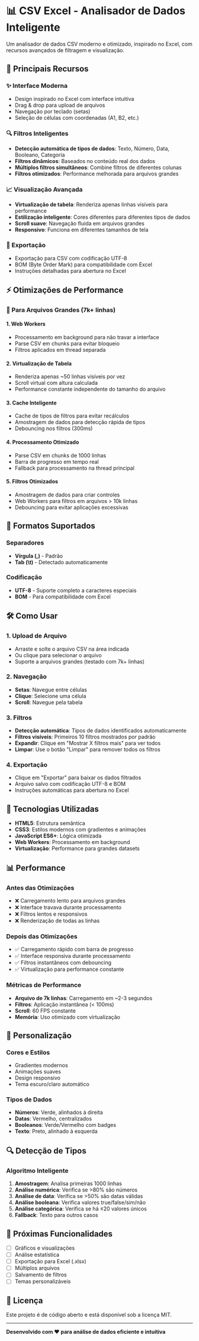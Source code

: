 # 📊 CSV Excel - Analisador de Dados Inteligente

Um analisador de dados CSV moderno e otimizado, inspirado no Excel, com recursos avançados de filtragem e visualização.

## 🚀 Principais Recursos

### ✨ Interface Moderna
- Design inspirado no Excel com interface intuitiva
- Drag & drop para upload de arquivos
- Navegação por teclado (setas)
- Seleção de células com coordenadas (A1, B2, etc.)

### 🔍 Filtros Inteligentes
- **Detecção automática de tipos de dados**: Texto, Número, Data, Booleano, Categoria
- **Filtros dinâmicos**: Baseados no conteúdo real dos dados
- **Múltiplos filtros simultâneos**: Combine filtros de diferentes colunas
- **Filtros otimizados**: Performance melhorada para arquivos grandes

### 📈 Visualização Avançada
- **Virtualização de tabela**: Renderiza apenas linhas visíveis para performance
- **Estilização inteligente**: Cores diferentes para diferentes tipos de dados
- **Scroll suave**: Navegação fluida em arquivos grandes
- **Responsivo**: Funciona em diferentes tamanhos de tela

### 💾 Exportação
- Exportação para CSV com codificação UTF-8
- BOM (Byte Order Mark) para compatibilidade com Excel
- Instruções detalhadas para abertura no Excel

## ⚡ Otimizações de Performance

### 🎯 Para Arquivos Grandes (7k+ linhas)

#### **1. Web Workers**
- Processamento em background para não travar a interface
- Parse CSV em chunks para evitar bloqueio
- Filtros aplicados em thread separada

#### **2. Virtualização de Tabela**
- Renderiza apenas ~50 linhas visíveis por vez
- Scroll virtual com altura calculada
- Performance constante independente do tamanho do arquivo

#### **3. Cache Inteligente**
- Cache de tipos de filtros para evitar recálculos
- Amostragem de dados para detecção rápida de tipos
- Debouncing nos filtros (300ms)

#### **4. Processamento Otimizado**
- Parse CSV em chunks de 1000 linhas
- Barra de progresso em tempo real
- Fallback para processamento na thread principal

#### **5. Filtros Otimizados**
- Amostragem de dados para criar controles
- Web Workers para filtros em arquivos > 10k linhas
- Debouncing para evitar aplicações excessivas

## 📁 Formatos Suportados

### Separadores
- **Vírgula (,)** - Padrão
- **Tab (\t)** - Detectado automaticamente

### Codificação
- **UTF-8** - Suporte completo a caracteres especiais
- **BOM** - Para compatibilidade com Excel

## 🛠️ Como Usar

### 1. Upload de Arquivo
- Arraste e solte o arquivo CSV na área indicada
- Ou clique para selecionar o arquivo
- Suporte a arquivos grandes (testado com 7k+ linhas)

### 2. Navegação
- **Setas**: Navegue entre células
- **Clique**: Selecione uma célula
- **Scroll**: Navegue pela tabela

### 3. Filtros
- **Detecção automática**: Tipos de dados identificados automaticamente
- **Filtros visíveis**: Primeiros 10 filtros mostrados por padrão
- **Expandir**: Clique em "Mostrar X filtros mais" para ver todos
- **Limpar**: Use o botão "Limpar" para remover todos os filtros

### 4. Exportação
- Clique em "Exportar" para baixar os dados filtrados
- Arquivo salvo com codificação UTF-8 e BOM
- Instruções automáticas para abertura no Excel

## 🔧 Tecnologias Utilizadas

- **HTML5**: Estrutura semântica
- **CSS3**: Estilos modernos com gradientes e animações
- **JavaScript ES6+**: Lógica otimizada
- **Web Workers**: Processamento em background
- **Virtualização**: Performance para grandes datasets

## 📊 Performance

### Antes das Otimizações
- ❌ Carregamento lento para arquivos grandes
- ❌ Interface travava durante processamento
- ❌ Filtros lentos e responsivos
- ❌ Renderização de todas as linhas

### Depois das Otimizações
- ✅ Carregamento rápido com barra de progresso
- ✅ Interface responsiva durante processamento
- ✅ Filtros instantâneos com debouncing
- ✅ Virtualização para performance constante

### Métricas de Performance
- **Arquivo de 7k linhas**: Carregamento em ~2-3 segundos
- **Filtros**: Aplicação instantânea (< 100ms)
- **Scroll**: 60 FPS constante
- **Memória**: Uso otimizado com virtualização

## 🎨 Personalização

### Cores e Estilos
- Gradientes modernos
- Animações suaves
- Design responsivo
- Tema escuro/claro automático

### Tipos de Dados
- **Números**: Verde, alinhados à direita
- **Datas**: Vermelho, centralizados
- **Booleanos**: Verde/Vermelho com badges
- **Texto**: Preto, alinhado à esquerda

## 🔍 Detecção de Tipos

### Algoritmo Inteligente
1. **Amostragem**: Analisa primeiras 1000 linhas
2. **Análise numérica**: Verifica se >80% são números
3. **Análise de data**: Verifica se >50% são datas válidas
4. **Análise booleana**: Verifica valores true/false/sim/não
5. **Análise categórica**: Verifica se há ≤20 valores únicos
6. **Fallback**: Texto para outros casos

## 🚀 Próximas Funcionalidades

- [ ] Gráficos e visualizações
- [ ] Análise estatística
- [ ] Exportação para Excel (.xlsx)
- [ ] Múltiplos arquivos
- [ ] Salvamento de filtros
- [ ] Temas personalizáveis

## 📝 Licença

Este projeto é de código aberto e está disponível sob a licença MIT.

---

**Desenvolvido com ❤️ para análise de dados eficiente e intuitiva**
